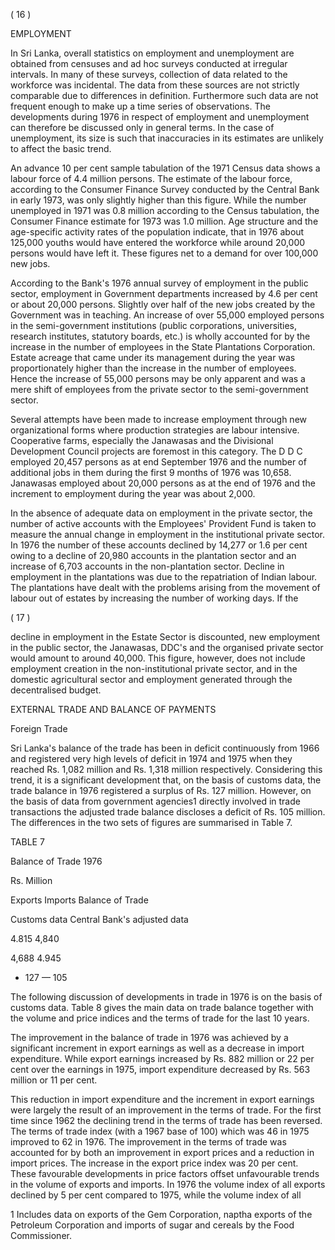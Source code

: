 ( 16 )

EMPLOYMENT

In Sri Lanka, overall statistics on employment and unemployment are obtained from censuses and ad hoc surveys conducted at irregular intervals. In many of these surveys, collection of data related to the workforce was incidental. The data from these sources are not strictly comparable due to differences in definition. Further­more such data are not frequent enough to make up a time series of observations. The developments during 1976 in respect of employment and unemployment can therefore be discussed only in general terms. In the case of unemployment, its size is such that inaccuracies in its estimates are unlikely to affect the basic trend.

An advance 10 per cent sample tabulation of the 1971 Census data shows a labour force of 4.4 million persons. The estimate of the labour force, according to the Consumer Finance Survey conducted by the Central Bank in early 1973, was only slightly higher than this figure. While the number unemployed in 1971 was 0.8 million according to the Census tabulation, the Consumer Finance estimate for 1973 was 1.0 million. Age structure and the age-specific activity rates of the popula­tion indicate, that in 1976 about 125,000 youths would have entered the workforce while around 20,000 persons would have left it. These figures net to a demand for over 100,000 new jobs.

According to the Bank's 1976 annual survey of employment in the public sector, employment in Government departments increased by 4.6 per cent or about 20,000 persons. Slightly over half of the new jobs created by the Government was in teaching. An increase of over 55,000 employed persons in the semi-government institutions (public corporations, universities, research institutes, statutory boards, etc.) is wholly accounted for by the increase in the number of employees in the State Plantations Corporation. Estate acreage that came under its management during the year was proportionately higher than the increase in the number of employees. Hence the increase of 55,000 persons may be only apparent and was a mere shift of employees from the private sector to the semi-government sector.

Several attempts have been made to increase employment through new organiza­tional forms where production strategies are labour intensive. Cooperative farms, especially the Janawasas and the Divisional Development Council projects are foremost in this category. The D D C employed 20,457 persons as at end September 1976 and the number of additional jobs in them during the first 9 months of 1976 was 10,658. Janawasas employed about 20,000 persons as at the end of 1976 and the increment to employment during the year was about 2,000.

In the absence of adequate data on employment in the private sector, the number of active accounts with the Employees' Provident Fund is taken to measure the annual change in employment in the institutional private sector. In 1976 the number of these accounts declined by 14,277 or 1.6 per cent owing to a decline of 20,980 accounts in the plantation sector and an increase of 6,703 accounts in the non-plantation sector. Decline in employment in the plantations was due to the repatriation of Indian labour. The plantations have dealt with the problems arising from the move­ment of labour out of estates by increasing the number of working days. If the

( 17 )

decline in employment in the Estate Sector is discounted, new employment in the pub­lic sector, the Janawasas, DDC's and the organised private sector would amount to around 40,000. This figure, however, does not include employment creation in the non-institutional private sector, and in the domestic agricultural sector and employment generated through the decentralised budget.

EXTERNAL TRADE AND BALANCE OF PAYMENTS

Foreign Trade

Sri Lanka's balance of the trade has been in deficit continuously from 1966 and registered very high levels of deficit in 1974 and 1975 when they reached Rs. 1,082 million and Rs. 1,318 million respectively. Considering this trend, it is a significant development that, on the basis of customs data, the trade balance in 1976 registered a surplus of Rs. 127 million. However, on the basis of data from government agen­cies1 directly involved in trade transactions the adjusted trade balance discloses a deficit of Rs. 105 million. The differences in the two sets of figures are summarised in Table 7.

TABLE 7

Balance of Trade 1976

Rs. Million

Exports Imports Balance of Trade

Customs data Central Bank's adjusted data

4.815 4,840

4,688 4.945

+ 127 — 105

The following discussion of developments in trade in 1976 is on the basis of customs data. Table 8 gives the main data on trade balance together with the volume and price indices and the terms of trade for the last 10 years.

The improvement in the balance of trade in 1976 was achieved by a significant increment in export earnings as well as a decrease in import expenditure. While export earnings increased by Rs. 882 million or 22 per cent over the earnings in 1975, import expenditure decreased by Rs. 563 million or 11 per cent.

This reduction in import expenditure and the increment in export earnings were largely the result of an improvement in the terms of trade. For the first time since 1962 the declining trend in the terms of trade has been reversed. The terms of trade index (with a 1967 base of 100) which was 46 in 1975 improved to 62 in 1976. The improvement in the terms of trade was accounted for by both an improvement in export prices and a reduction in import prices. The increase in the export price index was 20 per cent. These favourable developments in price factors offset unfa­vourable trends in the volume of exports and imports. In 1976 the volume index of all exports declined by 5 per cent compared to 1975, while the volume index of all

1 Includes data on exports of the Gem Corporation, naptha exports of the Petroleum Corporation and imports of sugar and cereals by the Food Commissioner.